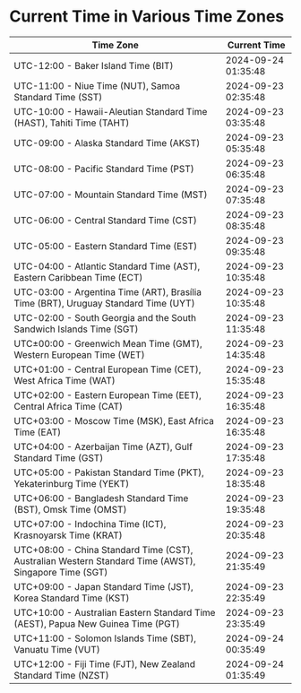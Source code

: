 # Current Time in Various Time Zones

| Time Zone | Current Time |
|-----------|--------------|
| UTC-12:00 - Baker Island Time (BIT) | 2024-09-24 01:35:48 |
| UTC-11:00 - Niue Time (NUT), Samoa Standard Time (SST) | 2024-09-23 02:35:48 |
| UTC-10:00 - Hawaii-Aleutian Standard Time (HAST), Tahiti Time (TAHT) | 2024-09-23 03:35:48 |
| UTC-09:00 - Alaska Standard Time (AKST) | 2024-09-23 05:35:48 |
| UTC-08:00 - Pacific Standard Time (PST) | 2024-09-23 06:35:48 |
| UTC-07:00 - Mountain Standard Time (MST) | 2024-09-23 07:35:48 |
| UTC-06:00 - Central Standard Time (CST) | 2024-09-23 08:35:48 |
| UTC-05:00 - Eastern Standard Time (EST) | 2024-09-23 09:35:48 |
| UTC-04:00 - Atlantic Standard Time (AST), Eastern Caribbean Time (ECT) | 2024-09-23 10:35:48 |
| UTC-03:00 - Argentina Time (ART), Brasília Time (BRT), Uruguay Standard Time (UYT) | 2024-09-23 10:35:48 |
| UTC-02:00 - South Georgia and the South Sandwich Islands Time (SGT) | 2024-09-23 11:35:48 |
| UTC±00:00 - Greenwich Mean Time (GMT), Western European Time (WET) | 2024-09-23 14:35:48 |
| UTC+01:00 - Central European Time (CET), West Africa Time (WAT) | 2024-09-23 15:35:48 |
| UTC+02:00 - Eastern European Time (EET), Central Africa Time (CAT) | 2024-09-23 16:35:48 |
| UTC+03:00 - Moscow Time (MSK), East Africa Time (EAT) | 2024-09-23 16:35:48 |
| UTC+04:00 - Azerbaijan Time (AZT), Gulf Standard Time (GST) | 2024-09-23 17:35:48 |
| UTC+05:00 - Pakistan Standard Time (PKT), Yekaterinburg Time (YEKT) | 2024-09-23 18:35:48 |
| UTC+06:00 - Bangladesh Standard Time (BST), Omsk Time (OMST) | 2024-09-23 19:35:48 |
| UTC+07:00 - Indochina Time (ICT), Krasnoyarsk Time (KRAT) | 2024-09-23 20:35:48 |
| UTC+08:00 - China Standard Time (CST), Australian Western Standard Time (AWST), Singapore Time (SGT) | 2024-09-23 21:35:49 |
| UTC+09:00 - Japan Standard Time (JST), Korea Standard Time (KST) | 2024-09-23 22:35:49 |
| UTC+10:00 - Australian Eastern Standard Time (AEST), Papua New Guinea Time (PGT) | 2024-09-23 23:35:49 |
| UTC+11:00 - Solomon Islands Time (SBT), Vanuatu Time (VUT) | 2024-09-24 00:35:49 |
| UTC+12:00 - Fiji Time (FJT), New Zealand Standard Time (NZST) | 2024-09-24 01:35:49 |
